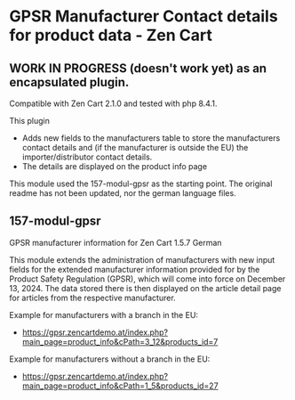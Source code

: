 # GPSR Manufacturer Contact details for product data - Zen Cart

## WORK IN PROGRESS (doesn't work yet) as an encapsulated plugin.

Compatible with Zen Cart 2.1.0 and tested with php 8.4.1.

This plugin 
- Adds new fields to the manufacturers table to store the manufacturers contact details and (if the manufacturer is outside the EU) the importer/distributor contact details.
- The details are displayed on the product info page

This module used the 157-modul-gpsr as the starting point. The original readme has not been updated, nor the german language files.

## 157-modul-gpsr

GPSR manufacturer information for Zen Cart 1.5.7 German

This module extends the administration of manufacturers with new input fields for the extended manufacturer information provided for by the Product Safety Regulation (GPSR), which will come into force on December 13, 2024.
The data stored there is then displayed on the article detail page for articles from the respective manufacturer.

Example for manufacturers with a branch in the EU:
* https://gpsr.zencartdemo.at/index.php?main_page=product_info&cPath=3_12&products_id=7

Example for manufacturers without a branch in the EU:
* https://gpsr.zencartdemo.at/index.php?main_page=product_info&cPath=1_5&products_id=27
